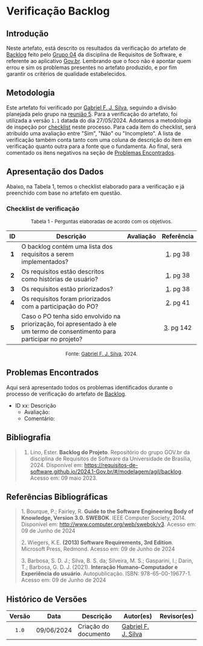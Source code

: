 # Verificação Backlog

## Introdução

Neste artefato, está descrito os resultados da verificação do artefato de [Backlog](https://requisitos-de-software.github.io/2024.1-Gov.br/#/modelagem/agil/backlog) feito pelo [Grupo 04](https://requisitos-de-software.github.io/2024.1-Gov.br/#/README) da disciplina de Requisitos de Software, e referente ao aplicativo [Gov.br](https://play.google.com/store/apps/details?id=br.gov.meugovbr&hl=pt_BR&gl=US). Lembrando que o foco não é apontar quem errou e sim os problemas presentes no artefato produzido, e por fim garantir os critérios de qualidade estabelecidos.

## Metodologia

Este artefato foi verificado por [Gabriel F. J. Silva](https://github.com/MMcLovin), seguindo a divisão planejada pelo grupo na [reunião 5](https://requisitos-de-software.github.io/2024.1-Correios/atas/ata5/). Para a verificação do artefato, foi utilizada a versão `1.1` datada do dia 27/05/2024. Adotamos a metodologia de inspeção por [checklist](#checklist-de-verificacao) neste processo. Para cada item do checklist, será atribuído uma avaliação entre "Sim", "Não" ou "Incompleto". A lista de verificação também conta tanto com uma coluna de descrição do item em verificação quanto outra para a fonte que o fundamenta. Ao final, será comentado os itens negativos na seção de [Problemas Encontrados](#problemas-encontrados).

## Apresentação dos Dados

Abaixo, na Tabela 1, temos o checklist elaborado para a verificação e já preenchido com base no artefato em questão. 

### Checklist de verificação

<font size="2"><p style="text-align: center">Tabela 1 - Perguntas elaboradas de acordo com os objetivos.</p></font>

<center>

| ID | Descrição | Avaliação | Referência|
|:--:| ------- | :-------: | :-------: |
| **1** | O backlog contém uma lista dos requisitos a serem implementados? |  | <a href="#ref1">1</a>. pg 38 |
| **2** | Os requisitos estão descritos como histórias de usuário? |  | <a href="#ref1">1</a>. pg 38 |
| **3** | Os requisitos estão priorizados? |  | <a href="#ref1">1</a>. pg 38 |
| **4** | Os requisitos foram priorizados com a participação do PO? |  | <a href="#ref2">2</a>. pg 41 |
| **5** | Caso o PO tenha sido envolvido na priorização, foi apresentado à ele um termo de consentimento para participar no projeto? |  | <a href="#ref3">3</a>. pg 142 |

</center>

<font size="2"><p style="text-align: center">Fonte: [Gabriel F. J. Silva](https://github.com/MMcLovin), 2024.</p></font>


## Problemas Encontrados

Aqui será apresentado todos os problemas identificados durante o processo de verificação do artefato de [Backlog](https://requisitos-de-software.github.io/2024.1-Gov.br/#/modelagem/agil/backlog).

- ID xx: Descrição
    - Avaliação:
    - Comentário:

## Bibliografia
>1. Lino, Ester. **Backlog do Projeto**. Repositório do grupo GOV.br da disciplina de Requisitos de Software da Universidade de Brasília, 2024. Disponível em: https://requisitos-de-software.github.io/2024.1-Gov.br/#/modelagem/agil/backlog. Acesso em: 09 maio 2023.

## Referências Bibliográficas

> 1<a id="ref1">.</a> Bourque, P.; Fairley, R. **Guide to the Software Engineering Body of Knowledge, Version 3.0. SWEBOK**. IEEE Computer Society, 2014. Disponível em: <http://www.computer.org/web/swebok/v3>. Acesso em: 09 de Junho de 2024
>
> 2<a id="ref2">.</a> Wiegers, K.E. **(2013) Software Requirements, 3rd Edition**. Microsoft Press, Redmond. Acesso em: 09 de Junho de 2024
>
> 3<a id="ref3">.</a> Barbosa, S. D. J.; Silva, B. S. da; Silveira, M. S.; Gasparini, I.; Darin, T.; Barbosa, G. D. J. (2021). **Interação Humano-Computador e Experiência do usuário**. Autopublicação. ISBN: 978-65-00-19677-1. Acesso em: 09 de Junho de 2024

## Histórico de Versões

| Versão | Data | Descrição | Autor(es) | Revisor(es) |
| :----: | :--: | --------- | ----------- | ------ |
| `1.0`  | 09/06/2024 | Criação do documento |[Gabriel F. J. Silva](https://github.com/MMcLovin) | []() |